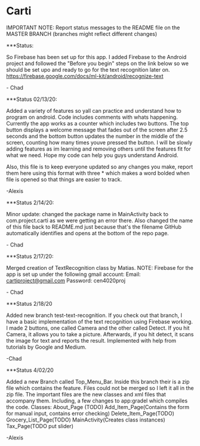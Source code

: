 # Carti

IMPORTANT NOTE: Report status messages to the README file on the MASTER BRANCH (branches might reflect different changes)

***Status:

So Firebase has been set up for this app. I added Firebase to the Android project and followed
the "Before you begin" steps on the link below so we should be set upo and ready to go for
the text recognition later on.
https://firebase.google.com/docs/ml-kit/android/recognize-text

\- Chad

***Status 02/13/20:

Added a variety of features so yall can practice and understand how to program on android. Code includes comments with whats happening. Currently the app works as a counter which includes two buttons. The top button displays a welcome message that fades out of the screen after 2.5 seconds and the bottom button updates the number in the middle of the screen, counting how many times youve pressed the button. I will be slowly adding features as im learning and removing others until the features fit for what we need. Hope my code can help you guys understand Android.

Also, this file is to keep everyone updated so any changes you make, report them here using this format with three * which makes a word bolded when file is opened so that things are easier to track.

\-Alexis

***Status 2/14/20:

Minor update: changed the package name in MainActivity back to com.project.carti as we were getting an error there. Also changed the name of this file back to README.md just because that's the filename GitHub automatically identifies and opens at the bottom of the repo page.

\- Chad

***Status 2/17/20:

Merged creation of TextRecognition class by Matias.
NOTE: Firebase for the app is set up under the following gmail account:
Email: cartiproject@gmail.com
Password: cen4020proj

\- Chad

***Status 2/18/20

Added new branch test-text-recognition. If you check out that branch, I have a basic implementation of the text recognition using Firebase working. I made 2 buttons, one called Camera and the other called Detect. If you hit Camera, it allows you to take a picture. Afterwards, if you hit detect, it scans the image for text and reports the result. Implemented with help from tutorials by Google and Medium. 

\-Chad

***Status 4/02/20

Added a new Branch called Top_Menu_Bar. Inside this branch their is a zip file which contains the feature. Files could not be merged so I left it all in the zip file. The important files are the new classes and xml files that accompany them. Including, a few changes to app:gradel which compiles the code.
Classes: 
About_Page (TODO)
Add_Item_Page(Contains the form for manual input, contains error checking)
Delete_Item_Page(TODO)
Grocery_List_Page(TODO)
MainActivity(Creates class instances)
Tax_Page(TODO put slider)

\-Alexis
  
